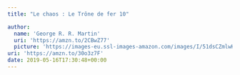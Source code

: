 ```yaml
---
title: "Le chaos : Le Trône de fer 10"

author:
  name: 'George R. R. Martin'
  uri: 'https://amzn.to/2CBwZ77'
  picture: 'https://images-eu.ssl-images-amazon.com/images/I/51dsCZmlwHL._AA300_.jpg'
uri: 'https://amzn.to/30o3z7F'
date: 2019-05-16T17:30:48+00:00
---
```

